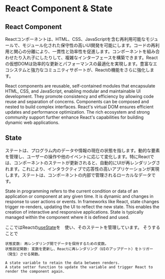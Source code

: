 # React Component  & State


## React Component

Reactコンポーネントは、HTML、CSS、JavaScriptを含む再利用可能なモジュールで、モジュール化された保守性の高いUI開発を可能にします。コードの再利用と関心の分離により、一貫性と効率性を促進します。コンポーネントを組み合わせたり入れ子にしたりして、複雑なインターフェースを構築できます。Reactの仮想DOMは効率的な更新とパフォーマンスの最適化を実現します。豊富なエコシステムと強力なコミュニティサポートが、Reactの機能をさらに強化します。


React components are reusable, self-contained modules that encapsulate HTML, CSS, and JavaScript, enabling modular and maintainable UI development. They promote consistency and efficiency by allowing code reuse and separation of concerns. Components can be composed and nested to build complex interfaces. React's virtual DOM ensures efficient updates and performance optimization. The rich ecosystem and strong community support further enhance React's capabilities for building dynamic web applications.


## State

ステートは、プログラム内のデータや情報の現在の状態を指します。動的な要素を管理し、ユーザーの操作や他のイベントに応じて変化します。特にReactでは、コンポーネントのステートが更新されると、自動的にUIが再レンダリングされます。これにより、インタラクティブで応答性の高いアプリケーションが実現します。ステートは、コンポーネントの内部で管理されるローカルなデータです。

State in programming refers to the current condition or data of an application or component at any given time. It is dynamic and changes in response to user actions or events. In frameworks like React, state changes trigger re-renders, updating the UI to reflect the new state. This enables the creation of interactive and responsive applications. State is typically managed within the component where it is defined and used.

ここではReactの[useState](https://react.dev/learn/state-a-components-memory)を　使い、そのステートを管理しています。
そうすることで

    
    状態変数: 再レンダリング間でデータを保持するための変数。
    状態設定関数: 変数を更新し、Reactに再レンダリング（UIのアップデート）をトリガー（発生）させる関数。

    A state variable to retain the data between renders.
    A state setter function to update the variable and trigger React to render the component again.


